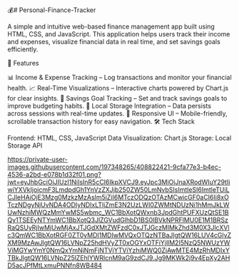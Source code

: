 💰# Personal-Finance-Tracker

A simple and intuitive web-based finance management app built using HTML, CSS, and JavaScript. This application helps users track their income and expenses, visualize financial data in real time, and set savings goals efficiently.

🚀 Features

📊 Income & Expense Tracking – Log transactions and monitor your financial health.
📈 Real-Time Visualizations – Interactive charts powered by Chart.js for clear insights.
🎯 Savings Goal Tracking – Set and track savings goals to improve budgeting habits.
💾 Local Storage Integration – Data persists across sessions with real-time updates.
📱 Responsive UI – Mobile-friendly, scrollable transaction history for easy navigation.
🛠️ Tech Stack

Frontend: HTML, CSS, JavaScript
Data Visualization: Chart.js
Storage: Local Storage API

https://private-user-images.githubusercontent.com/197348265/408822421-9cfa77e3-b4ec-4536-a2bd-e078b1d32f01.png?jwt=eyJhbGciOiJIUzI1NiIsInR5cCI6IkpXVCJ9.eyJpc3MiOiJnaXRodWIuY29tIiwiYXVkIjoicmF3LmdpdGh1YnVzZXJjb250ZW50LmNvbSIsImtleSI6ImtleTUiLCJleHAiOjE3Mzg0MzkzMzAsIm5iZiI6MTczODQzOTAzMCwicGF0aCI6Ii8xOTczNDgyNjUvNDA4ODIyNDIxLTljZmE3N2UzLWI0ZWMtNDUzNi1hMmJkLWUwNzhiMWQzMmYwMS5wbmc_WC1BbXotQWxnb3JpdGhtPUFXUzQtSE1BQy1TSEEyNTYmWC1BbXotQ3JlZGVudGlhbD1BS0lBVkNPRFlMU0E1M1BRSzRaQSUyRjIwMjUwMjAxJTJGdXMtZWFzdC0xJTJGczMlMkZhd3M0X3JlcXVlc3QmWC1BbXotRGF0ZT0yMDI1MDIwMVQxOTQzNTBaJlgtQW16LUV4cGlyZXM9MzAwJlgtQW16LVNpZ25hdHVyZT0xOGYxOTFiYjllM2I5NzQ5NWUzYWViMGYwYmY0NmQxYmNjNmFjNTVjYTViYzhiMWQ0ZjAwMTE4MzRhMDIxYTBkJlgtQW16LVNpZ25lZEhlYWRlcnM9aG9zdCJ9.Jg9MKWk2j9v4EpXy2AHD5acJPfMtLxmuPNNfn8WB484

